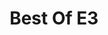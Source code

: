 ---
template: HomePage
title: Best Of E3
featuredImage: >-
  https://res.cloudinary.com/dhuii7xg2/image/upload/c_scale,f_auto,q_auto,w_auto/v1613137948/awards/PlasticWax_Awards_02_BestOfE3_ngitte.png
---